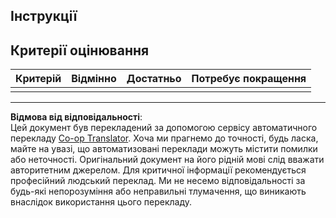 <!--
CO_OP_TRANSLATOR_METADATA:
{
  "original_hash": "5ae7654f519ae831179409dc8e528055",
  "translation_date": "2025-08-28T16:30:51+00:00",
  "source_file": "6-consumer/lessons/1-speech-recognition/assignment.md",
  "language_code": "uk"
}
-->
## Інструкції

## Критерії оцінювання

| Критерій | Відмінно | Достатньо | Потребує покращення |
| -------- | -------- | --------- | ------------------- |
| |  |  |  |

---

**Відмова від відповідальності**:  
Цей документ був перекладений за допомогою сервісу автоматичного перекладу [Co-op Translator](https://github.com/Azure/co-op-translator). Хоча ми прагнемо до точності, будь ласка, майте на увазі, що автоматизовані переклади можуть містити помилки або неточності. Оригінальний документ на його рідній мові слід вважати авторитетним джерелом. Для критичної інформації рекомендується професійний людський переклад. Ми не несемо відповідальності за будь-які непорозуміння або неправильні тлумачення, що виникають внаслідок використання цього перекладу.